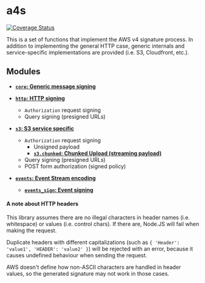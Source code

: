 # a4s

[![Coverage Status](https://coveralls.io/repos/github/mildsunrise/a4s/badge.svg?branch=master)](https://coveralls.io/github/mildsunrise/a4s?branch=master)

This is a set of functions that implement the AWS v4 signature process.
In addition to implementing the general HTTP case, generic internals
and service-specific implementations are provided (i.e. S3, Cloudfront, etc.).

## Modules

 - [**`core`: Generic message signing**](https://a4s.alba.sh/docs/modules/_core_.html)

 - [**`http`: HTTP signing**](https://a4s.alba.sh/docs/modules/_http_.html)
   - `Authorization` request signing
   - Query signing (presigned URLs)

 - [**`s3`: S3 service specific**](https://a4s.alba.sh/docs/modules/_s3_.html)
   - `Authorization` request signing
     - Unsigned payload
     - [**`s3.chunked`: Chunked Upload (streaming payload)**](https://a4s.alba.sh/docs/modules/_s3_chunked_.html)
   - Query signing (presigned URLs)
   - POST form authorization (signed policy)

 - [**`events`: Event Stream encoding**](https://a4s.alba.sh/docs/modules/_events_.html)
   - [**`events_sign`: Event signing**](https://a4s.alba.sh/docs/modules/_events_sign_.html)

#### A note about HTTP headers

This library assumes there are no illegal characters in header names (i.e.
whitespace) or values (i.e. control chars). If there are, Node.JS will fail
when making the request.

Duplicate headers with different capitalizations (such as `{ 'Header':
'value1', 'HEADER': 'value2' }`) will be rejected with an error, because
it causes undefined behaviour when sending the request.

AWS doesn't define how non-ASCII characters are handled in header values,
so the generated signature may not work in those cases.
